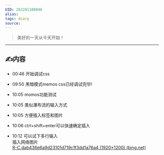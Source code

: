 ```yaml
---
UID: 202201100046
alias: 
tags: diary
source: 
---
```



> 美好的一天从今天开始！

------
## ✍内容

- 00:46 开始调试css

- 09:50 黑暗模式memos css已经调试完毕!

- 10:05 momos功能测试

- 10:05 类似瀑布流的输入方式

- 10:05 方便插入标签和图片<br>

- 10:06 ctrl+shift+enter可以快速确定插入





- 10:12 可以试下多行输入<br>插入网络图片<br>[R-C.dab436e6a9d23101d719c1f3dd1a76a4 (1920×1200) (bing.net)](https://tse1-mm.cn.bing.net/th/id/R-C.dab436e6a9d23101d719c1f3dd1a76a4?rik=ecsSPgiqEPBeNQ&riu=http%3a%2f%2fwww.shijuepi.com%2fuploads%2fallimg%2f201115%2f1-2011151G454.jpg&ehk=61OG%2bh8posKeFHHqLOOPJLQh6brnOHElxrxY9xRbGY4%3d&risl=&pid=ImgRaw&r=0)
